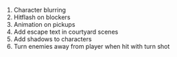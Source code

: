 <!-- REMAINING ISSUES -->

1. Character blurring
2. Hitflash on blockers
3. Animation on pickups
4. Add escape text in courtyard scenes
5. Add shadows to characters
6.  Turn enemies away from player when hit with turn shot
